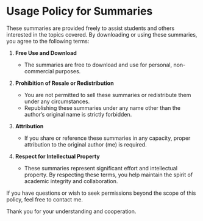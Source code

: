 # Usage Policy for Summaries

These summaries are provided freely to assist students and others interested in the topics covered. By downloading or using these summaries, you agree to the following terms:

1. **Free Use and Download**  
   - The summaries are free to download and use for personal, non-commercial purposes.  

2. **Prohibition of Resale or Redistribution**  
   - You are not permitted to sell these summaries or redistribute them under any circumstances.  
   - Republishing these summaries under any name other than the author’s original name is strictly forbidden.  

3. **Attribution**  
   - If you share or reference these summaries in any capacity, proper attribution to the original author (me) is required.  

4. **Respect for Intellectual Property**  
   - These summaries represent significant effort and intellectual property. By respecting these terms, you help maintain the spirit of academic integrity and collaboration.  

If you have questions or wish to seek permissions beyond the scope of this policy, feel free to contact me.  

Thank you for your understanding and cooperation.